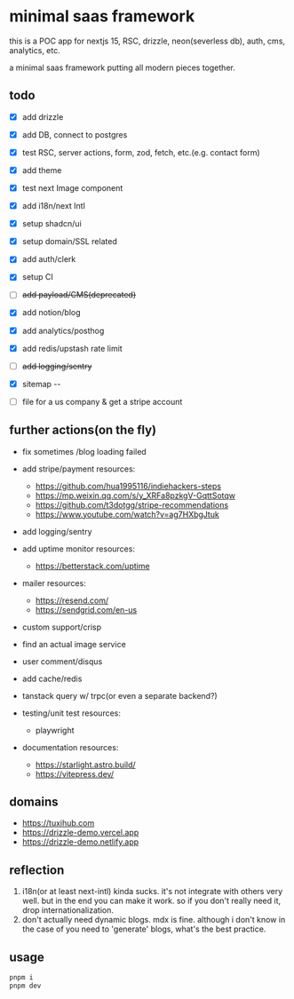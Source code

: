 # minimal saas framework
this is a POC app for nextjs 15, RSC, drizzle, neon(severless db), auth, cms, analytics, etc.

a minimal saas framework putting all modern pieces together.

## todo
- [x] add drizzle
- [x] add DB, connect to postgres
- [x] test RSC, server actions, form, zod, fetch, etc.(e.g. contact form)
- [x] add theme
- [x] test next Image component
- [x] add i18n/next Intl
- [x] setup shadcn/ui
- [x] setup domain/SSL related
- [x] add auth/clerk
- [x] setup CI
- [ ] ~~add payload/CMS(deprecated)~~
- [x] add notion/blog
- [x] add analytics/posthog
- [x] add redis/upstash rate limit
- [ ] ~~add logging/sentry~~
- [x] sitemap
--
- [ ] file for a us company & get a stripe account


## further actions(on the fly)
- fix sometimes /blog loading failed
- add stripe/payment
resources:
  - https://github.com/hua1995116/indiehackers-steps
  - https://mp.weixin.qq.com/s/y_XRFa8pzkgV-GqttSotqw
  - https://github.com/t3dotgg/stripe-recommendations
  - https://www.youtube.com/watch?v=ag7HXbgJtuk

- add logging/sentry
- add uptime monitor
  resources:
    - https://betterstack.com/uptime
- mailer
  resources:
    - https://resend.com/
    - https://sendgrid.com/en-us
- custom support/crisp
- find an actual image service
- user comment/disqus
- add cache/redis
- tanstack query w/ trpc(or even a separate backend?)
- testing/unit test
  resources:
    - playwright
- documentation
  resources:
    - https://starlight.astro.build/
    - https://vitepress.dev/


## domains
- https://tuxihub.com
- https://drizzle-demo.vercel.app
- https://drizzle-demo.netlify.app

## reflection
1. i18n(or at least next-intl) kinda sucks. it's not integrate with others very well. but in the end you can make it work. so if you don't really need it, drop internationalization.
2. don't actually need dynamic blogs. mdx is fine. although i don't know in the case of you need to 'generate' blogs, what's the best practice.

## usage
```bash
pnpm i
pnpm dev
```

